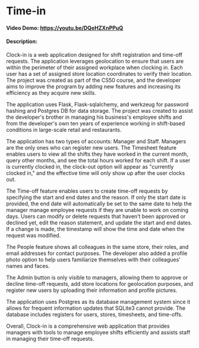 # Time-in

#### Video Demo: https://youtu.be/DQeHZXnPPuQ

#### Description:

Clock-in is a web application designed for shift registration and time-off requests. The application leverages geolocation to ensure that users are within the perimeter of their assigned workplace when clocking in. Each user has a set of assigned store location coordinates to verify their location. The project was created as part of the CS50 course, and the developer aims to improve the program by adding new features and increasing its efficiency as they acquire new skills.

The application uses Flask, Flask-sqlalchemy, and werkzeug for password hashing and Postgres DB for data storage. The project was created to assist the developer's brother in managing his business's employee shifts and from the developer's own ten years of experience working in shift-based conditions in large-scale retail and restaurants.

The application has two types of accounts: Manager and Staff. Managers are the only ones who can register new users. The Timesheet feature enables users to view all the shifts they have worked in the current month, query other months, and see the total hours worked for each shift. If a user is currently clocked in, the clock-out option will appear as "currently clocked in," and the effective time will only show up after the user clocks out.

The Time-off feature enables users to create time-off requests by specifying the start and end dates and the reason. If only the start date is provided, the end date will automatically be set to the same date to help the manager manage employee requests if they are unable to work on coming days. Users can modify or delete requests that haven't been approved or declined yet, edit the reason statement, and update the start and end dates. If a change is made, the timestamp will show the time and date when the request was modified.

The People feature shows all colleagues in the same store, their roles, and email addresses for contact purposes. The developer also added a profile photo option to help users familiarize themselves with their colleagues' names and faces.

The Admin button is only visible to managers, allowing them to approve or decline time-off requests, add store locations for geolocation purposes, and register new users by uploading their information and profile pictures.

The application uses Postgres as its database management system since it allows for frequent information updates that SQLite3 cannot provide. The database includes registers for users, stores, timesheets, and time-offs.

Overall, Clock-in is a comprehensive web application that provides managers with tools to manage employee shifts efficiently and assists staff in managing their time-off requests.
